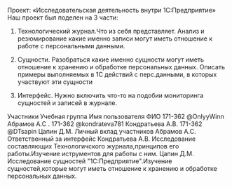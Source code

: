 Проект: «Исследовательская деятельность внутри 1С:Предприятие»
Наш проект был поделен на 3 части:
1. Технологический журнал.Что из себя представляет.
Анализ и резюмирование какие именно записи могут иметь отношение к работе с персональными данными. 
 
2. Сущности. Разобраться какие именно сущности могут иметь отношение к хранению и обработке персональных данных. Описать примеры выполняемых в 1С действий с перс.данными, в которых участвуют эти сущности
 
3. Интерфейс. Нужно включить что-то на подобии мониторинга сущностей и записей в журнале. 

Участники
Учебная группа	Имя пользователя	ФИО
171-362	@OnlyyWinn	Абрамов А.С .
171-362	@kondrateva781	Кондратьева А.В.
171-362	@DTsapin	Цапин Д.М.
Личный вклад участников
Абрамов А.С.
Ответственный за интерфейс
Кондратьева А.В.
Исследование составляющих Технологичского журнала,принципов его работы.Изучение иструментов для работы с ним.
Цапин Д.М.
Исследование сущностей "1С:Предприятие".Изучение сущностей,которые могут иметь отношение к хранению и обработке персональных данных.
